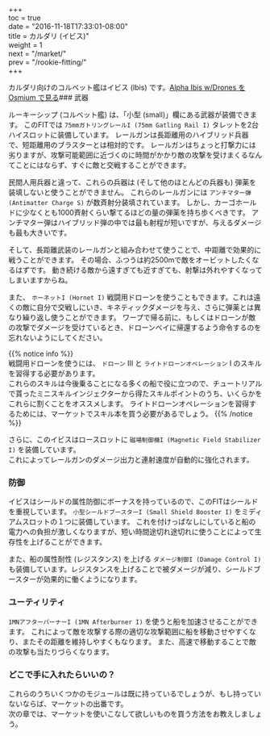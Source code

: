 +++  
toc = true  
date = "2016-11-18T17:33:01-08:00"  
title = カルダリ (イビス)"  
weight = 1  
next = "/market/"  
prev = "/rookie-fitting/"  
+++

カルダリ向けのコルベット艦はイビス (Ibis) です。<object type="image/svg+xml" data="https://o.smium.org/api/convert/119446/svg/119446-alpha-ibis-wdrone.svg?privatetoken=3595180998788120576"><a href="https://o.smium.org/loadout/private/119446/3595180998788120576">Alpha Ibis w/Drones を Osmium で見る</a></object>### 武器

ルーキーシップ (コルベット艦) は、「小型 (small)」欄にある武器が装備できます。 このFITでは `75mmガトリングレールI (75mm Gatling Rail I)` タレットを2台ハイスロットに装備しています。 レールガンは長距離用のハイブリッド兵器で、短距離用のブラスターとは相対的です。 レールガンはちょっと打撃力には劣りますが、攻撃可能範囲に近づくのに時間がかかり敵の攻撃を受けまくるなんてことにはならず、すぐに敵と交戦することができます。

民間人用兵器と違って、これらの兵器は (そして他のほとんどの兵器も) 弾薬を装填しないと使うことができません。 これらのレールガンには `アンチマター弾 (Antimatter Charge S)` が数斉射分装填されています。 しかし、カーゴホールドに少なくとも1000斉射くらい撃てるほどの量の弾薬を持ち歩くべきです。 アンチマター弾はハイブリッド弾の中では最も射程が短いですが、与えるダメージも最も大きいです。

そして、長距離武装のレールガンと組み合わせて使うことで、中距離で効果的に戦うことができます。 その場合、ふつうは約2500mで敵をオービットしたくなるはずです。 動き続ける敵から遠すぎても近すぎても、射撃は外れやすくなってしまいますからね。

また、 `ホーネットI (Hornet I)` 戦闘用ドローンを使うこともできます。これは遠くの敵に自分で交戦しにいき、キネティックダメージを与え、さらに弾薬とは異なり繰り返し使うことができます。 ワープで帰る前に、もしくはドローンが敵の攻撃でダメージを受けているとき、ドローンベイに帰還するよう命令するのを忘れないようにしてください。

{{% notice info %}}  
戦闘用ドローンを使うには、 `ドローン` III と `ライトドローンオペレーション` I のスキルを習得する必要があります。  
これらのスキルは今後乗ることになる多くの船で役に立つので、チュートリアルで貰ったミニスキルインジェクターから得たスキルポイントのうち、いくらかをこれらに割くことをオススメします。 ライトドローンオペレーションを習得するためには、マーケットでスキル本を買う必要があるでしょう。 
{{% /notice %}}

さらに、このイビスはロースロットに `磁場制御機I (Magnetic Field Stabilizer I)` を装備しています。  
これによってレールガンのダメージ出力と連射速度が自動的に強化されます。

### 防御

イビスはシールドの属性防御にボーナスを持っているので、このFITはシールドを重視しています。 `小型シールドブースターI (Small Shield Booster I)` をミディアムスロットの１つに装備しています。 これを付けっぱなしにしていると船の電力への負担が激しくなりますが、短い時間途切れ途切れに使うことによって生存性を上げることができます。

また、船の属性耐性 (レジスタンス) を上げる `ダメージ制御I (Damage Control I)` も装備しています。レジスタンスを上げることで被ダメージが減り、シールドブースターが効果的に働くようになります。

### ユーティリティ

`1MNアフターバーナーI (1MN Afterburner I)` を使うと船を加速させることができます。 これによって敵を攻撃する際の適切な攻撃範囲に船を移動させやすくなり、またその距離を維持しやすくもなります。 また、高速で移動することで敵の攻撃も当たりづらくなります。

### どこで手に入れたらいいの？

これらのうちいくつかのモジュールは既に持っているでしょうが、もし持っていないならば、マーケットの出番です。  
次の章では、マーケットを使いこなして欲しいものを買う方法をお教えしましょう。

